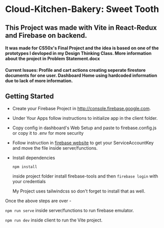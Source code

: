 # Cloud-Kitchen-Bakery: Sweet Tooth

## This Project was made with Vite in React-Redux and Firebase on backend.
#### It was made for CS50x's Final Project and the idea is based on one of the prototypes I devloped in my Design Thinking Class. More information about the project in Problem Statement.docx

#### Current Issues: Profile and cart actions creating seperate firestore documents for one user. Dashboard Home using hardcoded information due to lack of more information.

## Getting Started
- Create your Firebase Project in http://console.firebase.google.com.
  
- Under Your Apps follow instructions to initialize app in the client folder.
  
- Copy config in dashboard's Web Setup and paste to firebase.config.js or copy it to .env for more security
  
- Follow instruction in [firebase website](https://firebase.google.com/docs/admin/setup#initialize_the_sdk_in_non-google_environments) to get your ServiceAccountKey and move the file inside server/functions.
  
- Install dependencies
  
  `npm install`

  inside project folder install firebase-tools and then `firebase login` with your credentials

  My Project uses tailwindcss so don't forget to install that as well.

Once the above steps are over - 

`npm run serve` inside server/functions to run firebase emulator.

`npm run dev` inside client to run the Vite project.
